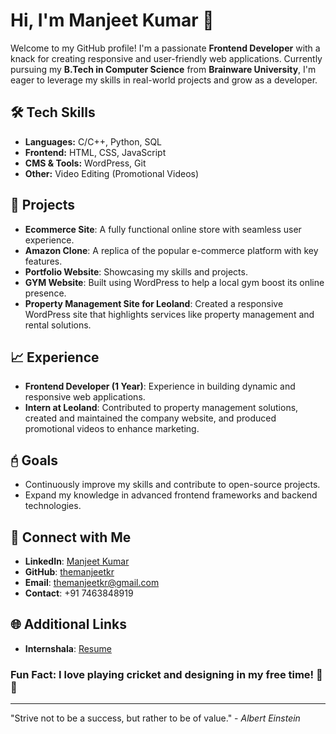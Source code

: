   # Hi, I'm Manjeet Kumar 👋

Welcome to my GitHub profile! I'm a passionate **Frontend Developer** with a knack for creating responsive and user-friendly web applications. Currently pursuing my **B.Tech in Computer Science** from **Brainware University**, I'm eager to leverage my skills in real-world projects and grow as a developer.

## 🛠 Tech Skills
- **Languages:** C/C++, Python, SQL
- **Frontend:** HTML, CSS, JavaScript
- **CMS & Tools:** WordPress, Git
- **Other:** Video Editing (Promotional Videos)

## 🌟 Projects
- **Ecommerce Site**: A fully functional online store with seamless user experience.
- **Amazon Clone**: A replica of the popular e-commerce platform with key features.
- **Portfolio Website**: Showcasing my skills and projects.
- **GYM Website**: Built using WordPress to help a local gym boost its online presence.
- **Property Management Site for Leoland**: Created a responsive WordPress site that highlights services like property management and rental solutions.

## 📈 Experience
- **Frontend Developer (1 Year)**: Experience in building dynamic and responsive web applications.
- **Intern at Leoland**: Contributed to property management solutions, created and maintained the company website, and produced promotional videos to enhance marketing.

## 🖯 Goals
- Continuously improve my skills and contribute to open-source projects.
- Expand my knowledge in advanced frontend frameworks and backend technologies.

## 📧 Connect with Me
- **LinkedIn**: [Manjeet Kumar](https://www.linkedin.com/in/manjeet-kumar-9a2929314/)
- **GitHub**: [themanjeetkr](https://github.com/themanjeetkr)
- **Email**: themanjeetkr@gmail.com
- **Contact**: +91 7463848919

## 🌐 Additional Links
- **Internshala**: [Resume](https://internshala.com/student/resume?detail_source=resume_direct)

### Fun Fact: I love playing cricket and designing in my free time! 🏏🎨

---

"Strive not to be a success, but rather to be of value." - *Albert Einstein*


